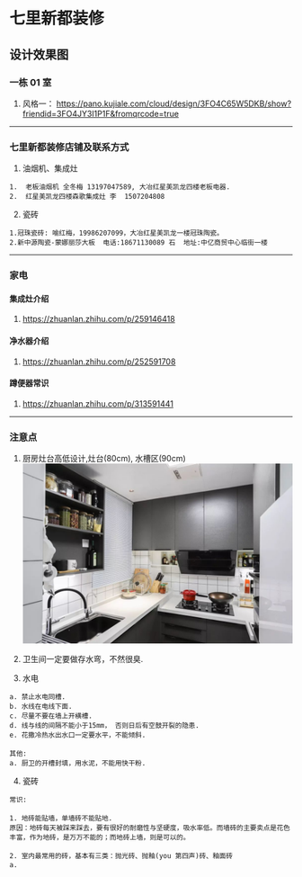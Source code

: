 # 七里新都装修

## 设计效果图

### 一栋 01 室
1. 风格一： https://pano.kujiale.com/cloud/design/3FO4C65W5DKB/show?friendid=3FO4JY3I1P1F&fromqrcode=true

***

### 七里新都装修店铺及联系方式

1. 油烟机、集成灶
```
1.  老板油烟机 全冬梅 13197047589, 大冶红星美凯龙四楼老板电器.
2.  红星美凯龙四楼森歌集成灶 李  1507204808
```

2. 瓷砖
```
1.冠珠瓷砖: 喻红梅，19986207099，大冶红星美凯龙一楼冠珠陶瓷。
2.新中源陶瓷-蒙娜丽莎大板  电话:18671130089 石  地址:中亿商贸中心临街一楼
```

***
### 家电

#### 集成灶介绍
1. https://zhuanlan.zhihu.com/p/259146418

#### 净水器介绍
1. https://zhuanlan.zhihu.com/p/252591708

#### 蹲便器常识
1. https://zhuanlan.zhihu.com/p/313591441

***
### 注意点
1. 厨房灶台高低设计,灶台(80cm), 水槽区(90cm)
![](./resources/a.jpg)

2. 卫生间一定要做存水弯，不然很臭.

3. 水电
```
a. 禁止水电同槽.
b. 水线在电线下面.
c. 尽量不要在墙上开横槽.
d. 线与线的间隔不能小于15mm， 否则日后有空鼓开裂的隐患.
e. 花撒冷热水出水口一定要水平，不能倾斜.

其他:
a. 厨卫的开槽封填，用水泥，不能用快干粉.

```

4. 瓷砖
```
常识:

1. 地砖能贴墙，单墙砖不能贴地.
原因：地砖每天被踩来踩去，要有很好的耐磨性与坚硬度，吸水率低。而墙砖的主要卖点是花色丰富，作为地砖，是万万不能的；而地砖上墙，则是可以的。

2. 室内最常用的砖，基本有三类：抛光砖、抛釉(you 第四声)砖、釉面砖
a. 

```